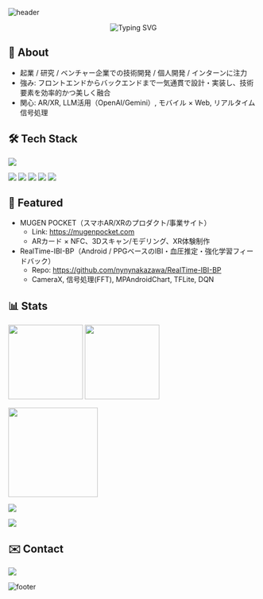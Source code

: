 <!-- Header: wave + typing (theme: #58bc82) -->
![header](https://capsule-render.vercel.app/api?type=waving&color=58bc82&height=180&section=header&text=nynynakazawa&fontSize=48&fontColor=ffffff)

<p align="center">
  <img src="https://readme-typing-svg.demolab.com?font=Fira+Code&size=22&pause=1000&color=58BC82&center=true&vCenter=true&width=720&lines=Full-stack+Engineer;Startup+%2F+Research+%2F+Venture+Dev;AR+%2F+LLM+%2F+Mobile+%2F+Web;Open+to+Collaboration+%26+Internships" alt="Typing SVG" />
</p>

## 👋 About
- 起業 / 研究 / ベンチャー企業での技術開発 / 個人開発 / インターンに注力
- 強み: フロントエンドからバックエンドまで一気通貫で設計・実装し、技術要素を効率的かつ美しく融合
- 関心: AR/XR, LLM活用（OpenAI/Gemini）, モバイル × Web, リアルタイム信号処理

## 🛠 Tech Stack
<!-- main stacks -->
<p>
  <img src="https://skillicons.dev/icons?i=js,ts,react,reactnative,nextjs,nodejs,firebase,java,php,python,html,css,tailwind,androidstudio,xcode,git,docker,blender" />
</p>

<!-- extras / badges -->
<p>
  <img src="https://img.shields.io/badge/LLM-OpenAI-412991?logo=openai&logoColor=white" />
  <img src="https://img.shields.io/badge/LLM-Gemini-1A73E8?logo=google&logoColor=white" />
  <img src="https://img.shields.io/badge/WebAR-model--viewer-00BFA5" />
  <img src="https://img.shields.io/badge/CAD-Fusion%20360-FE6E00?logo=autodesk&logoColor=white" />
  <img src="https://img.shields.io/badge/Apple%20Developer-Enrolled-000000?logo=apple&logoColor=white" />
</p>

## 🚀 Featured
- MUGEN POCKET（スマホAR/XRのプロダクト/事業サイト）
  - Link: https://mugenpocket.com
  - ARカード × NFC、3Dスキャン/モデリング、XR体験制作
- RealTime-IBI-BP（Android / PPGベースのIBI・血圧推定・強化学習フィードバック）
  - Repo: https://github.com/nynynakazawa/RealTime-IBI-BP
  - CameraX, 信号処理(FFT), MPAndroidChart, TFLite, DQN

## 📊 Stats
<p>
  <img src="https://github-readme-stats.vercel.app/api?username=nynynakazawa&show_icons=true&theme=merko&hide_border=true" height="150" />
  <img src="https://github-readme-stats.vercel.app/api/top-langs/?username=nynynakazawa&layout=compact&theme=merko&hide_border=true&hide=jupyter%20notebook" height="150" />
</p>
<p>
  <img src="https://streak-stats.demolab.com?user=nynynakazawa&theme=merko&hide_border=true" height="180" />
</p>
<p>
  <img src="https://github-profile-trophy.vercel.app/?username=nynynakazawa&theme=algolia&no-frame=true&no-bg=true&row=1&column=6" />
</p>
<p>
  <img src="https://github-readme-activity-graph.vercel.app/graph?username=nynynakazawa&bg_color=0d1117&color=58bc82&line=58bc82&point=58bc82&area=true&hide_border=true" />
</p>

## ✉️ Contact
<p>
  <a href="mailto:nynynakazawa@gmail.com">
    <img src="https://img.shields.io/badge/Email-nynynakazawa%40gmail.com-58bc82?style=for-the-badge&labelColor=707070" />
  </a>
</p>

<!-- Footer wave -->
![footer](https://capsule-render.vercel.app/api?type=waving&color=58bc82&height=120&section=footer)